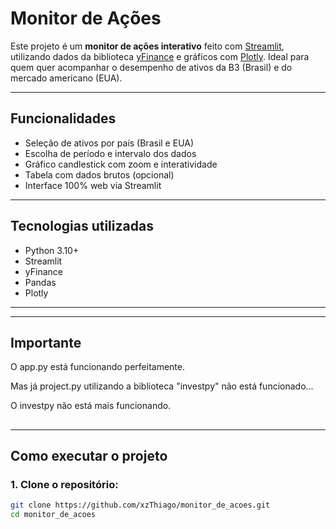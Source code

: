# Monitor de Ações

Este projeto é um **monitor de ações interativo** feito com [Streamlit](https://streamlit.io/), utilizando dados da biblioteca [yFinance](https://pypi.org/project/yfinance/) e gráficos com [Plotly](https://plotly.com/python/). Ideal para quem quer acompanhar o desempenho de ativos da B3 (Brasil) e do mercado americano (EUA).

---

## Funcionalidades

- Seleção de ativos por país (Brasil e EUA)
- Escolha de período e intervalo dos dados
- Gráfico candlestick com zoom e interatividade
- Tabela com dados brutos (opcional)
- Interface 100% web via Streamlit

---

## Tecnologias utilizadas

- Python 3.10+
- Streamlit
- yFinance
- Pandas
- Plotly

---
----------------------------------------------------------------------------
## Importante
O app.py está funcionando perfeitamente.<p>
Mas já project.py utilizando a biblioteca "investpy" não está funcionado...<p>
O investpy não está mais funcionando.
##
----------------------------------------------------------------------------

## Como executar o projeto

### 1. Clone o repositório:

```bash
git clone https://github.com/xzThiago/monitor_de_acoes.git
cd monitor_de_acoes
